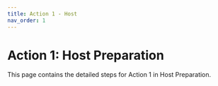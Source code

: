 ```yaml
---
title: Action 1 - Host
nav_order: 1
---
```


# Action 1: Host Preparation

This page contains the detailed steps for Action 1 in Host Preparation.
